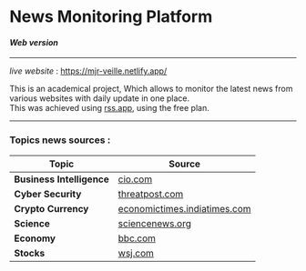 # News Monitoring Platform #
#### _Web version_ #### 
---
_live website_ : https://mjr-veille.netlify.app/

This is an academical project,
Which allows to monitor the latest news from various websites with daily update in one place.<br>
This was achieved using [rss.app](http://www.rss.app/ "rss.app"), using the free plan.

---
### Topics news sources :

**Topic** | **Source**
--------- | ---------
**Business Intelligence** | [cio.com](https://www.cio.com/article/2439504/business-intelligence-definition-and-solutions.html)
**Cyber Security** | [threatpost.com](https://threatpost.com/)
**Crypto Currency** | [economictimes.indiatimes.com](https://economictimes.indiatimes.com/markets/cryptocurrency)
**Science** | [sciencenews.org](https://www.sciencenews.org/)
**Economy** | [bbc.com](https://www.bbc.com/news/business/economy)
**Stocks** | [wsj.com](https://www.wsj.com/news/markets)